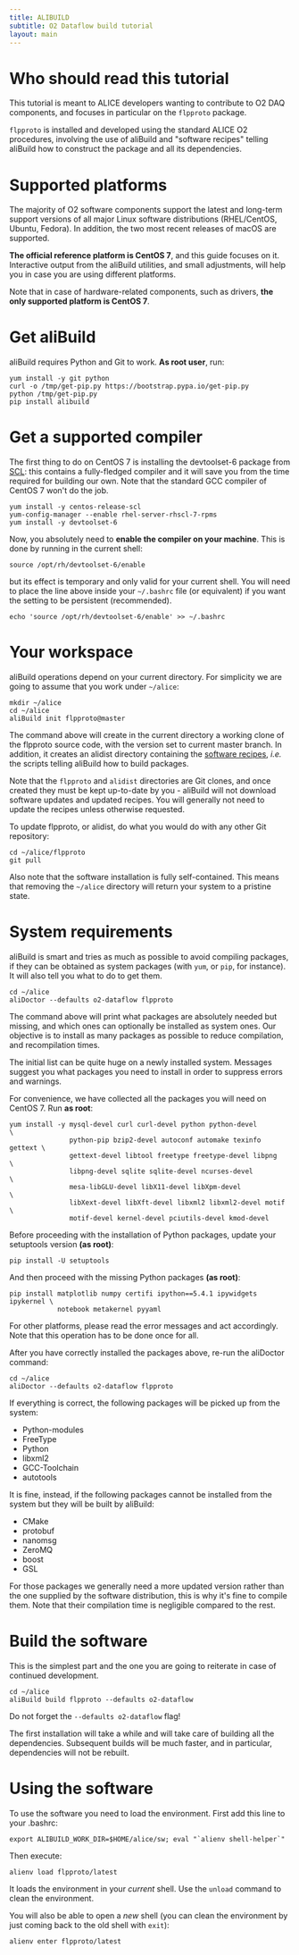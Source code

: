 ```yaml
---
title: ALIBUILD
subtitle: O2 Dataflow build tutorial
layout: main
---
```


# Who should read this tutorial

This tutorial is meant to ALICE developers wanting to contribute to O2 DAQ
components, and focuses in particular on the `flpproto` package.

`flpproto` is installed and developed using the standard ALICE O2 procedures,
involving the use of aliBuild and "software recipes" telling aliBuild how to
construct the package and all its dependencies.


# Supported platforms

The majority of O2 software components support the latest and long-term support
versions of all major Linux software distributions (RHEL/CentOS, Ubuntu,
Fedora). In addition, the two most recent releases of macOS are supported.

**The official reference platform is CentOS 7**, and this guide focuses on it.
Interactive output from the aliBuild utilities, and small adjustments, will
help you in case you are using different platforms.

Note that in case of hardware-related components, such as drivers, **the only
supported platform is CentOS 7**.


# Get aliBuild

aliBuild requires Python and Git to work. **As root user**, run:

    yum install -y git python
    curl -o /tmp/get-pip.py https://bootstrap.pypa.io/get-pip.py
    python /tmp/get-pip.py
    pip install alibuild


# Get a supported compiler

The first thing to do on CentOS 7 is installing the devtoolset-6 package from
[SCL](https://www.softwarecollections.org/en/scls/rhscl/devtoolset-6/): this
contains a fully-fledged compiler and it will save you from the time required
for building our own. Note that the standard GCC compiler of CentOS 7 won't do
the job.

    yum install -y centos-release-scl
    yum-config-manager --enable rhel-server-rhscl-7-rpms
    yum install -y devtoolset-6

Now, you absolutely need to **enable the compiler on your machine**. This is
done by running in the current shell:

    source /opt/rh/devtoolset-6/enable

but its effect is temporary and only valid for your current shell. You will need
to place the line above inside your `~/.bashrc` file (or equivalent) if you want
the setting to be persistent (recommended).

    echo 'source /opt/rh/devtoolset-6/enable' >> ~/.bashrc


# Your workspace

aliBuild operations depend on your current directory. For simplicity we are
going to assume that you work under `~/alice`:

    mkdir ~/alice
    cd ~/alice
    aliBuild init flpproto@master

The command above will create in the current directory a working clone of the
flpproto source code, with the version set to current master branch. In
addition, it creates an alidist directory containing the [software
recipes](https://github.com/alisw/alidist), _i.e._ the scripts
telling aliBuild how to build packages.

Note that the `flpproto` and `alidist` directories are Git clones, and once
created they must be kept up-to-date by you - aliBuild will not download
software updates and updated recipes. You will generally not need to update the
recipes unless otherwise requested.

To update flpproto, or alidist, do what you would do with any other Git
repository:

    cd ~/alice/flpproto
    git pull

Also note that the software installation is fully self-contained. This means
that removing the `~/alice` directory will return your system to a pristine
state.


# System requirements

aliBuild is smart and tries as much as possible to avoid compiling packages, if
they can be obtained as system packages (with `yum`, or `pip`, for instance). It
will also tell you what to do to get them.

    cd ~/alice
    aliDoctor --defaults o2-dataflow flpproto

The command above will print what packages are absolutely needed but missing,
and which ones can optionally be installed as system ones. Our objective is to
install as many packages as possible to reduce compilation, and recompilation
times.

The initial list can be quite huge on a newly installed system. Messages suggest
you what packages you need to install in order to suppress errors and warnings.

For convenience, we have collected all the packages you will need on CentOS 7.
Run **as root**:

    yum install -y mysql-devel curl curl-devel python python-devel          \
                   python-pip bzip2-devel autoconf automake texinfo gettext \
                   gettext-devel libtool freetype freetype-devel libpng     \
                   libpng-devel sqlite sqlite-devel ncurses-devel           \
                   mesa-libGLU-devel libX11-devel libXpm-devel              \
                   libXext-devel libXft-devel libxml2 libxml2-devel motif   \
                   motif-devel kernel-devel pciutils-devel kmod-devel

Before proceeding with the installation of Python packages, update your
setuptools version **(as root)**:

    pip install -U setuptools

And then proceed with the missing Python packages **(as root)**:

    pip install matplotlib numpy certifi ipython==5.4.1 ipywidgets ipykernel \
                notebook metakernel pyyaml

For other platforms, please read the error messages and act accordingly. Note
that this operation has to be done once for all.

After you have correctly installed the packages above, re-run the aliDoctor
command:

    cd ~/alice
    aliDoctor --defaults o2-dataflow flpproto

If everything is correct, the following packages will be picked up from the
system:

* Python-modules
* FreeType
* Python
* libxml2
* GCC-Toolchain
* autotools

It is fine, instead, if the following packages cannot be installed from the
system but they will be built by aliBuild:

* CMake
* protobuf
* nanomsg
* ZeroMQ
* boost
* GSL

For those packages we generally need a more updated version rather than the one
supplied by the software distribution, this is why it's fine to compile them.
Note that their compilation time is negligible compared to the rest.


# Build the software

This is the simplest part and the one you are going to reiterate in case of
continued development.

    cd ~/alice
    aliBuild build flpproto --defaults o2-dataflow

Do not forget the `--defaults o2-dataflow` flag!

The first installation will take a while and will take care of building all the
dependencies. Subsequent builds will be much faster, and in particular,
dependencies will not be rebuilt.


# Using the software

To use the software you need to load the environment. First add this line to your .bashrc:

    export ALIBUILD_WORK_DIR=$HOME/alice/sw; eval "`alienv shell-helper`"

Then execute:

    alienv load flpproto/latest

It loads the environment in your *current* shell. Use the `unload` command to clean the environment.

You will also be able to open a *new* shell (you can clean the environment by just coming back
to the old shell with `exit`):

    alienv enter flpproto/latest
